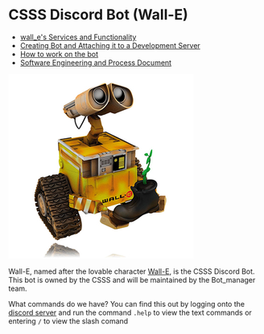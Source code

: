# CSSS Discord Bot (Wall-E)  

- [wall_e's Services and Functionality](https://github.com/CSSS/wall_e/wiki/1.-wall_e's-Services-and-Functionality)  
- [Creating Bot and Attaching it to a Development Server](https://github.com/CSSS/wall_e/wiki/2.-Creating-Bot-and-Attaching-it-to-a-Development-Server)  
- [How to work on the bot](https://github.com/CSSS/wall_e/wiki/3.-Working-on-the-Bot)  
- [Software Engineering and Process Document](https://github.com/CSSS/wall_e/wiki/6.-Software-Engineering-and-Process-Document)

![The One and Only, Lovable Wall-E](wall_e_pic.jpg)

Wall-E, named after the lovable character [Wall-E](https://en.wikipedia.org/wiki/WALL-E), is the CSSS Discord Bot. This bot is owned by the CSSS and will be maintained by the Bot_manager team.  

What commands do we have? You can find this out by logging onto the [discord server](http://discord.sfucsss.org) and run the command `.help` to view the text commands or entering `/` to view the slash comand
